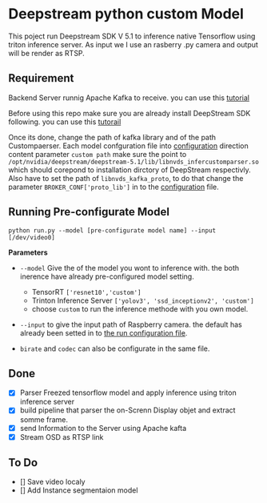 # Deepstream python custom Model
This poject run Deepstream SDK V 5.1 to inference native Tensorflow using triton inference server. As input we I use an rasberry .py camera and output will be render as RTSP.

## Requirement
    
Backend Server runnig Apache Kafka to receive. you can use this [tutorial](./documentations/Apach_Kafk_on_ubuntu.md)  

Before using this repo make sure you are already install DeepStream SDK following. you can use this [tutorail](./documentations/Prepare_Jetson_Nano_for_Edge_Computing.md)

Once its done, change the path of kafka library and of the path Custompaerser. Each model confguration file into [configuration](./configurations/configuration.py) direction content parameter `custom path` make sure the point to `/opt/nvidia/deepstream/deepstream-5.1/lib/libnvds_infercustomparser.so` which should corepond to installation dirctory of DeepStream respectivly. Also have to set the path of `libnvds_kafka_proto`, to do that change the parameter `BROKER_CONF['proto_lib']` in to the [configuration](./configurations/configuration.py) file.



## Running Pre-configurate Model

    python run.py --model [pre-configurate model name] --input [/dev/video0]

**Parameters**

- `--model` Give the of the model you wont to inference with. the both inerence have already pre-configured model setting.
    - TensorRT `['resnet10','custom']`
    - Trinton Inference Server `['yolov3', 'ssd_inceptionv2', 'custom']`
    - choose `custom` to run the inference methode with you own model.

- `--input` to give the input path of Raspberry camera. the default has already been setted in to [the run configuration file](/configurations/configuration.py).
- `birate` and `codec` can also be configurate in the same file.

## Done
- [x] Parser Freezed tensorflow model and apply inference using triton inference server
- [x] build pipeline that parser the on-Screnn Display objet and extract somme frame.
- [x] send Information to the Server using Apache kafta
- [x] Stream OSD as RTSP link
## To Do
- [] Save video localy
- []  Add Instance segmentaion model

